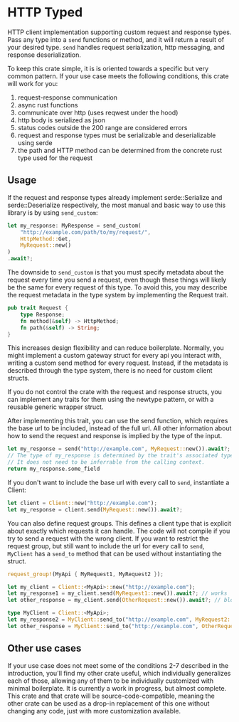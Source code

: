 # HTTP Typed

HTTP client implementation supporting custom request and response types. Pass any type into a `send` functions or method, and it will return a result of your desired type. `send` handles request serialization, http messaging, and response deserialization.

To keep this crate simple, it is is oriented towards a specific but very common pattern. If your use case meets the following conditions, this crate will work for you:
1. request-response communication
2. async rust functions
3. communicate over http (uses reqwest under the hood)
4. http body is serialized as json
5. status codes outside the 200 range are considered errors
6. request and response types must be serializable and deserializable using serde
7. the path and HTTP method can be determined from the concrete rust type used for the request

## Usage

If the request and response types already implement serde::Serialize and serde::Deserialize respectively, the most manual and basic way to use this library is by using `send_custom`:

```rust
let my_response: MyResponse = send_custom(
    "http://example.com/path/to/my/request/",
    HttpMethod::Get,
    MyRequest::new()
)
.await?;
```

The downside to `send_custom` is that you must specify metadata about the request every time you send a request, even though these things will likely be the same for every request of this type. To avoid this, you may describe the request metadata in the type system by implementing the Request trait.

```rust
pub trait Request {
    type Response;
    fn method(&self) -> HttpMethod;
    fn path(&self) -> String;
}
```

This increases design flexibility and can reduce boilerplate. Normally, you might implement a custom gateway struct for every api you interact with, writing a custom send method for every request. Instead, if the metadata is described through the type system, there is no need for custom client structs.

If you do not control the crate with the request and response structs, you can implement any traits for them using the newtype pattern, or with a reusable generic wrapper struct.

After implementing this trait, you can use the send function, which requires the base url to be included, instead of the full url. All other information about how to send the request and response is implied by the type of the input.

```rust
let my_response = send("http://example.com", MyRequest::new()).await?;
// The type of my_response is determined by the trait's associated type.
// It does not need to be inferrable from the calling context.
return my_response.some_field
```

If you don't want to include the base url with every call to `send`, instantiate a Client:

```rust
let client = Client::new("http://example.com");
let my_response = client.send(MyRequest::new()).await?;
```

You can also define request groups. This defines a client type that is explicit about exactly which requests it can handle. The code will not compile if you try to send a request with the wrong client. If you want to restrict the request group, but still want to include the url for every call to `send`, `MyClient` has a `send_to` method that can be used without instantiating the struct.

```rust
request_group!(MyApi { MyRequest1, MyRequest2 });

let my_client = Client::<MyApi>::new("http://example.com");
let my_response1 = my_client.send(MyRequest1::new()).await?; // works
let other_response = my_client.send(OtherRequest::new()).await?; // blocked at compile time

type MyClient = Client::<MyApi>;
let my_response2 = MyClient::send_to("http://example.com", MyRequest2::new()).await?; // works
let other_response = MyClient::send_to("http://example.com", OtherRequest::new()).await?; // blocked at compile time
```

## Other use cases
If your use case does not meet some of the conditions 2-7 described in the introduction, you'll find my other crate useful, which individually generalizes each of those, allowing any of them to be individually customized with minimal boilerplate. It is currently a work in progress, but almost complete. This crate and that crate will be source-code-compatible, meaning the other crate can be used as a drop-in replacement of this one without changing any code, just with more customization available.
